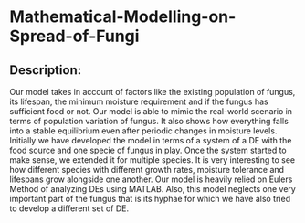 # Mathematical-Modelling-on-Spread-of-Fungi

## Description:

Our model takes in account of factors like the existing population of fungus, its
lifespan, the minimum moisture requirement and if the fungus has sufficient food
or not. Our model is able to mimic the real-world scenario in terms of population
variation of fungus. It also shows how everything falls into a stable equilibrium
even after periodic changes in moisture levels. Initially we have developed the
model in terms of a system of a DE with the food source and one specie of fungus
in play. Once the system started to make sense, we extended it for multiple species.
It is very interesting to see how different species with different growth rates,
moisture tolerance and lifespans grow alongside one another. Our model is heavily
relied on Eulers Method of analyzing DEs using MATLAB. Also, this model
neglects one very important part of the fungus that is its hyphae for which we have
also tried to develop a different set of DE.
